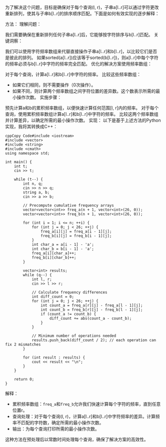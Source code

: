 为了解决这个问题，目标是确保对于每个查询(l, r)，子串a[l..r]可以通过字符更改重新排列，使其与子串b[l..r]的排序顺序匹配。下面是如何有效实现的逐步解释：

方法： 理解问题：

我们需要确保在重新排列任何子串a[l..r]后，它能够按字符排序与b[l..r]匹配。 关键洞察：

我们可以使用字符频率数组来代替直接操作子串a[l..r]和b[l..r]，以比较它们是否是彼此的排列。 如果sorted(a[l..r])应该等于sorted(b[l..r])，则a[l..r]中每个字符的频率必须与b[l..r]中字符的频率完全匹配。 优化的解决方案使用频率数组：

对于每个查询，计算a[l..r]和b[l..r]中字符的频率。 比较这些频率数组：

- 如果它们相同，则不需要操作（0次操作）。
- 如果不同，则计算两个频率数组之间字符位置的差异数。这个数表示所需的最小操作次数。 实施步骤：

预先计算a和b的累积频率数组，以便快速计算任何范围[l, r]内的频率。 对于每个查询，使用累积频率数组计算a[l..r]和b[l..r]中字符的频率。 比较这两个频率数组并计算差异，以确定所需的最小操作次数。 实现： 以下是基于上述方法的Python实现，我将其转换成C++：

```
cppCopy Code#include <iostream>
#include <vector>
#include <string>
#include <cmath>
using namespace std;

int main() {
    int t;
    cin >> t;
    
    while (t--) {
        int n, q;
        cin >> n >> q;
        string a, b;
        cin >> a >> b;
        
        // Precompute cumulative frequency arrays
        vector<vector<int>> freq_a(n + 1, vector<int>(26, 0));
        vector<vector<int>> freq_b(n + 1, vector<int>(26, 0));
        
        for (int i = 1; i <= n; ++i) {
            for (int j = 0; j < 26; ++j) {
                freq_a[i][j] = freq_a[i - 1][j];
                freq_b[i][j] = freq_b[i - 1][j];
            }
            int char_a = a[i - 1] - 'a';
            int char_b = b[i - 1] - 'a';
            freq_a[i][char_a]++;
            freq_b[i][char_b]++;
        }
        
        vector<int> results;
        while (q--) {
            int l, r;
            cin >> l >> r;
            
            // Calculate frequency differences
            int diff_count = 0;
            for (int j = 0; j < 26; ++j) {
                int count_a = freq_a[r][j] - freq_a[l - 1][j];
                int count_b = freq_b[r][j] - freq_b[l - 1][j];
                if (count_a != count_b) {
                    diff_count += abs(count_a - count_b);
                }
            }
            
            // Minimum number of operations needed
            results.push_back(diff_count / 2); // each operation can fix 2 mismatches
        }
        
        for (int result : results) {
            cout << result << "\n";
        }
    }
    
    return 0;
}
```

解释：

- 累积频率数组：`freq_a`和`freq_b`允许我们快速计算每个字符的频率，直到任意位置r。
- 查询处理：对于每个查询(l, r)，计算a[l..r]和b[l..r]中字符频率的差异。计算频率不匹配的字符数，确定所需的最小操作次数。
- 输出：为每个查询打印所需的最小操作次数。

这种方法在预处理后以常数时间处理每个查询，确保了解决方案的高效性。